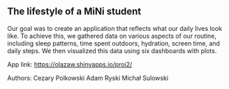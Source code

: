 ## The lifestyle of a MiNi student

Our goal was to create an application that reflects what our daily lives look like. To achieve this, we gathered data on various aspects of our routine, including sleep patterns, time spent outdoors, hydration, screen time, and daily steps. We then visualized this data using six dashboards with plots.

App link:
https://olazaw.shinyapps.io/proj2/

Authors:
Cezary Polkowski
Adam Ryski
Michał Sulowski
